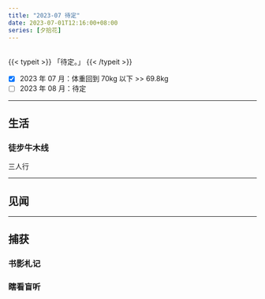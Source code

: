 ```yaml
---
title: "2023-07 待定"
date: 2023-07-01T12:16:00+08:00
series: [夕拾花]
---
```


<br />
{{< typeit >}}
「待定。」
{{< /typeit >}}
<br />

- [x] 2023 年 07 月：体重回到 70kg 以下 >> 69.8kg
- [ ] 2023 年 08 月：待定

---

## 生活

### 徒步牛木线

三人行

---

## 见闻

---

## 捕获

### 书影札记

### 瞎看盲听
